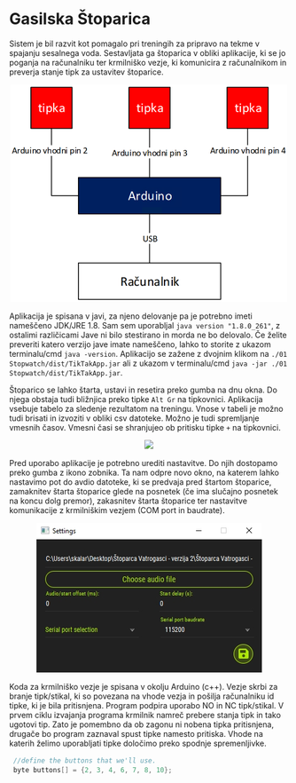 # Gasilska Štoparica

Sistem je bil razvit kot pomagalo pri treningih za pripravo na tekme v spajanju sesalnega voda. Sestavljata ga štoparica v obliki aplikacije, ki se jo poganja na računalniku ter krmilniško vezje, ki komunicira z računalnikom in preverja stanje tipk za ustavitev štoparice.  

<p align="center">
  <img width="500px" height="auto" src="https://github.com/urbanskalar/Gasilska-stoparica/blob/main/05%20slike/blok%20diagram.png">
</p>  

Aplikacija je spisana v javi, za njeno delovanje pa je potrebno imeti nameščeno JDK/JRE 1.8. Sam sem uporabljal ```java version "1.8.0_261"```, z ostalimi različicami Jave ni bilo stestirano in morda ne bo delovalo. Če želite preveriti katero verzijo jave imate nameščeno, lahko to storite z ukazom terminalu/cmd ```java -version```. Aplikacijo se zažene z dvojnim klikom na ```./01 Stopwatch/dist/TikTakApp.jar``` ali z ukazom v terminalu/cmd ```java -jar ./01 Stopwatch/dist/TikTakApp.jar```.  

Štoparico se lahko štarta, ustavi in resetira preko gumba na dnu okna. Do njega obstaja tudi bližnjica preko tipke ```Alt Gr``` na tipkovnici. Aplikacija vsebuje tabelo za sledenje rezultatom na treningu. Vnose v tabeli je možno tudi brisati in izvoziti v obliki csv datoteke. Možno je tudi spremljanje vmesnih časov. Vmesni časi se shranjujeo ob pritisku tipke ```+``` na tipkovnici.  

<p align="center">
  <img src="https://github.com/urbanskalar/Gasilska-stoparica/blob/main/05%20slike/%C5%A1toparica.jpg">
</p>  

Pred uporabo aplikacije je potrebno urediti nastavitve. Do njih dostopamo preko gumba z ikono zobnika. Ta nam odpre novo okno, na katerem lahko nastavimo pot do avdio datoteke, ki se predvaja pred štartom štoparice, zamaknitev štarta štoparice glede na posnetek (če ima slučajno posnetek na koncu dolg premor), zakasnitev štarta štoparice ter nastavitve komunikacije z krmilniškim vezjem (COM port in baudrate).  

<p align="center">
  <img src="https://github.com/urbanskalar/Gasilska-stoparica/blob/main/05%20slike/nastavitve.jpg">
</p>

Koda za krmilniško vezje je spisana v okolju Arduino (c++). Vezje skrbi za branje tipk/stikal, ki so povezana na vhode vezja in pošilja računalniku id tipke, ki je bila pritisnjena. Program podpira uporabo NO in NC tipk/stikal. V prvem ciklu izvajanja programa krmilnik namreč prebere stanja tipk in tako ugotovi tip. Zato je pomembno da ob zagonu ni nobena tipka pritisnjena, drugače bo program zaznaval spust tipke namesto pritiska. Vhode na katerih želimo uporabljati tipke določimo preko spodnje spremenljivke.
```c++
 //define the buttons that we'll use.
 byte buttons[] = {2, 3, 4, 6, 7, 8, 10}; 
 ```
 
 
